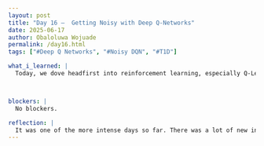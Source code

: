 ```yaml
---
layout: post
title: "Day 16 –  Getting Noisy with Deep Q-Networks"
date: 2025-06-17
author: Obaloluwa Wojuade
permalink: /day16.html
tags: ["#Deep Q Networks", "#Noisy DQN", "#T1D"]

what_i_learned: |
  Today, we dove headfirst into reinforcement learning, especially Q-Learning and Deep Q-Networks (DQN). I did a lot of reading on how Q-networks work in theory, but applying that knowledge through coding especially with Noisy DQN was a whole new challenge. Even though it was tough, I started to grasp how noise can be used for better exploration in RL, and how this method might help improve decision-making in our comorbidity model.



blockers: |
  No blockers.

reflection: |
  It was one of the more intense days so far. There was a lot of new information to process, and I struggled a bit with connecting all the dots while reading and coding at the same time. Still, I left the day with a stronger, more holistic view of how Noisy DQN fits into our project goals. With more practice and review, I know it’ll click even more.
---
```




